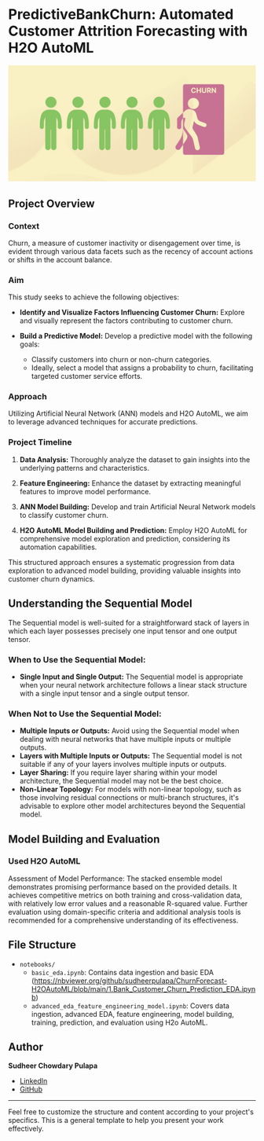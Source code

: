 # PredictiveBankChurn: Automated Customer Attrition Forecasting with H2O AutoML

![Project Banner](https://github.com/sudheerpulapa/ChurnForecast-H2OAutoML/blob/main/customerchurn.png)

## Project Overview

### Context
Churn, a measure of customer inactivity or disengagement over time, is evident through various data facets such as the recency of account actions or shifts in the account balance.

### Aim
This study seeks to achieve the following objectives:

- **Identify and Visualize Factors Influencing Customer Churn:**
  Explore and visually represent the factors contributing to customer churn.

- **Build a Predictive Model:**
  Develop a predictive model with the following goals:

  - Classify customers into churn or non-churn categories.
  - Ideally, select a model that assigns a probability to churn, facilitating targeted customer service efforts.

### Approach
Utilizing Artificial Neural Network (ANN) models and H2O AutoML, we aim to leverage advanced techniques for accurate predictions.

### Project Timeline
1. **Data Analysis:**
   Thoroughly analyze the dataset to gain insights into the underlying patterns and characteristics.

2. **Feature Engineering:**
   Enhance the dataset by extracting meaningful features to improve model performance.

3. **ANN Model Building:**
   Develop and train Artificial Neural Network models to classify customer churn.

4. **H2O AutoML Model Building and Prediction:**
   Employ H2O AutoML for comprehensive model exploration and prediction, considering its automation capabilities.

This structured approach ensures a systematic progression from data exploration to advanced model building, providing valuable insights into customer churn dynamics.

## Understanding the Sequential Model

The Sequential model is well-suited for a straightforward stack of layers in which each layer possesses precisely one input tensor and one output tensor.

### When to Use the Sequential Model:

- **Single Input and Single Output:** The Sequential model is appropriate when your neural network architecture follows a linear stack structure with a single input tensor and a single output tensor.

### When Not to Use the Sequential Model:

- **Multiple Inputs or Outputs:** Avoid using the Sequential model when dealing with neural networks that have multiple inputs or multiple outputs.
- **Layers with Multiple Inputs or Outputs:** The Sequential model is not suitable if any of your layers involves multiple inputs or outputs.
- **Layer Sharing:** If you require layer sharing within your model architecture, the Sequential model may not be the best choice.
- **Non-Linear Topology:** For models with non-linear topology, such as those involving residual connections or multi-branch structures, it's advisable to explore other model architectures beyond the Sequential model.

## Model Building and Evaluation

### Used H2O AutoML

Assessment of Model Performance: The stacked ensemble model demonstrates promising performance based on the provided details. It achieves competitive metrics on both training and cross-validation data, with relatively low error values and a reasonable R-squared value. Further evaluation using domain-specific criteria and additional analysis tools is recommended for a comprehensive understanding of its effectiveness.

## File Structure

- `notebooks/`
  - `basic_eda.ipynb`: Contains data ingestion and basic EDA (https://nbviewer.org/github/sudheerpulapa/ChurnForecast-H2OAutoML/blob/main/1.Bank_Customer_Churn_Prediction_EDA.ipynb)
  - `advanced_eda_feature_engineering_model.ipynb`: Covers data ingestion, advanced EDA, feature engineering, model building, training, prediction, and evaluation using H2o AutoML.

## Author

**Sudheer Chowdary Pulapa**
- [LinkedIn](https://www.linkedin.com/in/sudheer-chowdary-a2530a150/)
- [GitHub]([https://github.com/yourgithubusername](https://github.com/sudheerpulapa))

---

Feel free to customize the structure and content according to your project's specifics. This is a general template to help you present your work effectively.
